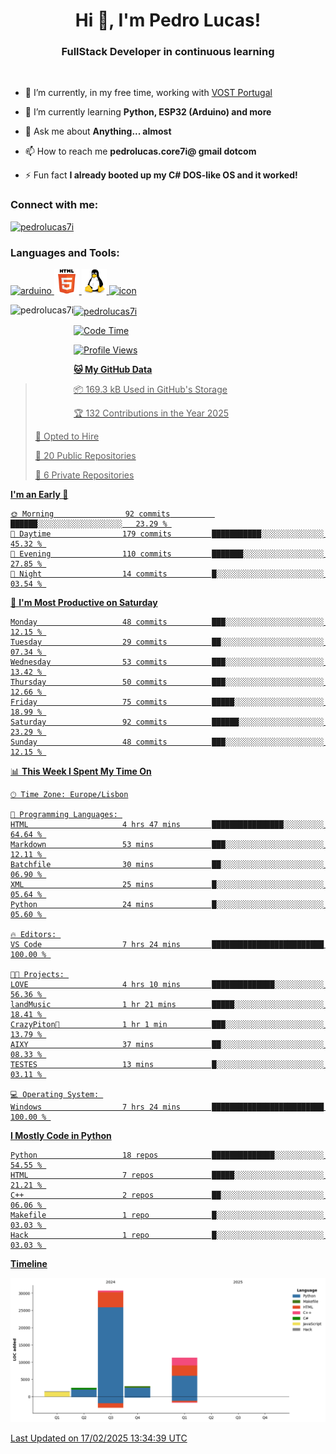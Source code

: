 <h1 align="center">Hi 👋, I'm Pedro Lucas!</h1>
<h3 align="center">FullStack Developer in continuous learning</h3>
<br>

- 🔭 I’m currently, in my free time, working with [VOST Portugal](https://github.com/vostpt) 

- 🌱 I’m currently learning **Python, ESP32 (Arduino) and more**

- 💬 Ask me about **Anything... almost**

- 📫 How to reach me **pedrolucas.core7i@ gmail dotcom**

- ⚡ Fun fact **I already booted up my C# DOS-like OS and it worked!**

<h3 align="left">Connect with me:</h3>
<p align="left">
    <div display="flex">
        <p align="left"> <a href="https://twitter.com/pedrolucas7i" target="blank"><img src="https://img.shields.io/twitter/follow/pedrolucas7i?logo=twitter&style=for-the-badge" alt="pedrolucas7i" /></a> </p>
    </div>
</p>
<h3 align="left">Languages and Tools:</h3>
<p align="left"> <a href="https://www.arduino.cc/" target="_blank" rel="noreferrer"> <img src="https://cdn.worldvectorlogo.com/logos/arduino-1.svg" alt="arduino" width="40" height="40"/> </a> <a href="https://www.w3.org/html/" target="_blank" rel="noreferrer"> <img src="https://raw.githubusercontent.com/devicons/devicon/master/icons/html5/html5-original-wordmark.svg" alt="html5" width="40" height="40"/> </a> <a href="https://www.linux.org/" target="_blank" rel="noreferrer"> <img src="https://raw.githubusercontent.com/devicons/devicon/master/icons/linux/linux-original.svg" alt="linux" width="40" height="40"/> </a> <a href="https://www.python.org" target="_blank" rel="noreferrer"> <img src="https://techstack-generator.vercel.app/python-icon.svg" alt="icon" width="40" height="40" />

<p><img align="left" height="194px" src="https://github-readme-stats.vercel.app/api/top-langs?username=pedrolucas7i&show_icons=true&theme=tokyonight&locale=en&layout=compact" alt="pedrolucas7i" /></p><img height="194px" align="center" src="https://github-readme-stats.vercel.app/api?username=pedrolucas7i&show_icons=true&theme=tokyonight&locale=en" alt="pedrolucas7i" />

<!--START_SECTION:waka-->
![Code Time](http://img.shields.io/badge/Code%20Time-50%20hrs%2055%20mins-blue)

![Profile Views](http://img.shields.io/badge/Profile%20Views-1-blue)

**🐱 My GitHub Data** 

> 📦 169.3 kB Used in GitHub's Storage 
 > 
> 🏆 132 Contributions in the Year 2025
 > 
> 💼 Opted to Hire
 > 
> 📜 20 Public Repositories 
 > 
> 🔑 6 Private Repositories 
 > 
**I'm an Early 🐤** 

```text
🌞 Morning                92 commits          ██████░░░░░░░░░░░░░░░░░░░   23.29 % 
🌆 Daytime                179 commits         ███████████░░░░░░░░░░░░░░   45.32 % 
🌃 Evening                110 commits         ███████░░░░░░░░░░░░░░░░░░   27.85 % 
🌙 Night                  14 commits          █░░░░░░░░░░░░░░░░░░░░░░░░   03.54 % 
```
📅 **I'm Most Productive on Saturday** 

```text
Monday                   48 commits          ███░░░░░░░░░░░░░░░░░░░░░░   12.15 % 
Tuesday                  29 commits          ██░░░░░░░░░░░░░░░░░░░░░░░   07.34 % 
Wednesday                53 commits          ███░░░░░░░░░░░░░░░░░░░░░░   13.42 % 
Thursday                 50 commits          ███░░░░░░░░░░░░░░░░░░░░░░   12.66 % 
Friday                   75 commits          █████░░░░░░░░░░░░░░░░░░░░   18.99 % 
Saturday                 92 commits          ██████░░░░░░░░░░░░░░░░░░░   23.29 % 
Sunday                   48 commits          ███░░░░░░░░░░░░░░░░░░░░░░   12.15 % 
```


📊 **This Week I Spent My Time On** 

```text
🕑︎ Time Zone: Europe/Lisbon

💬 Programming Languages: 
HTML                     4 hrs 47 mins       ████████████████░░░░░░░░░   64.64 % 
Markdown                 53 mins             ███░░░░░░░░░░░░░░░░░░░░░░   12.11 % 
Batchfile                30 mins             ██░░░░░░░░░░░░░░░░░░░░░░░   06.90 % 
XML                      25 mins             █░░░░░░░░░░░░░░░░░░░░░░░░   05.64 % 
Python                   24 mins             █░░░░░░░░░░░░░░░░░░░░░░░░   05.60 % 

🔥 Editors: 
VS Code                  7 hrs 24 mins       █████████████████████████   100.00 % 

🐱‍💻 Projects: 
LOVE                     4 hrs 10 mins       ██████████████░░░░░░░░░░░   56.36 % 
landMusic                1 hr 21 mins        █████░░░░░░░░░░░░░░░░░░░░   18.41 % 
CrazyPiton🐍              1 hr 1 min          ███░░░░░░░░░░░░░░░░░░░░░░   13.79 % 
AIXY                     37 mins             ██░░░░░░░░░░░░░░░░░░░░░░░   08.33 % 
TESTES                   13 mins             █░░░░░░░░░░░░░░░░░░░░░░░░   03.11 % 

💻 Operating System: 
Windows                  7 hrs 24 mins       █████████████████████████   100.00 % 
```

**I Mostly Code in Python** 

```text
Python                   18 repos            ██████████████░░░░░░░░░░░   54.55 % 
HTML                     7 repos             █████░░░░░░░░░░░░░░░░░░░░   21.21 % 
C++                      2 repos             ██░░░░░░░░░░░░░░░░░░░░░░░   06.06 % 
Makefile                 1 repo              █░░░░░░░░░░░░░░░░░░░░░░░░   03.03 % 
Hack                     1 repo              █░░░░░░░░░░░░░░░░░░░░░░░░   03.03 % 
```



**Timeline**

![Lines of Code chart](https://raw.githubusercontent.com/pedrolucas7i/pedrolucas7i/main/assets/bar_graph.png)


 Last Updated on 17/02/2025 13:34:39 UTC
<!--END_SECTION:waka-->